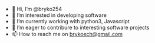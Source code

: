 - 👋 Hi, I’m @bryko254
- 👀 I’m interested in developing software
- 🌱 I’m currently working with python3, Javascript
- 💞️ I’m eager to contribure to interesting software projects
- 📫 How to reach me on brykoech@gmail.com

<!---
bryko254/bryko254 is a ✨ special ✨ repository because its `README.md` (this file) appears on your GitHub profile.
You can click the Preview link to take a look at your changes.
--->
